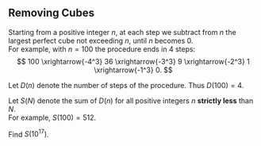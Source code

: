 ## Removing Cubes

Starting from a positive integer  $n$, at each step we subtract from  $n$  the largest perfect cube not exceeding  $n$, until  $n$  becomes  $0$.  
For example, with  $n=100$  the procedure ends in  $4$  steps:
$$
100 \xrightarrow{-4^3} 36 \xrightarrow{-3^3} 9 \xrightarrow{-2^3} 1 \xrightarrow{-1^3} 0.
$$

Let  $D(n)$ denote the number of steps of the procedure. Thus  $D(100)=4$.

Let  $S(N)$  denote the sum of  $D(n)$  for all positive integers  $n$  **strictly less**  than  $N$.  
For example,  $S(100)=512$.

Find  $S(10^{17})$.
